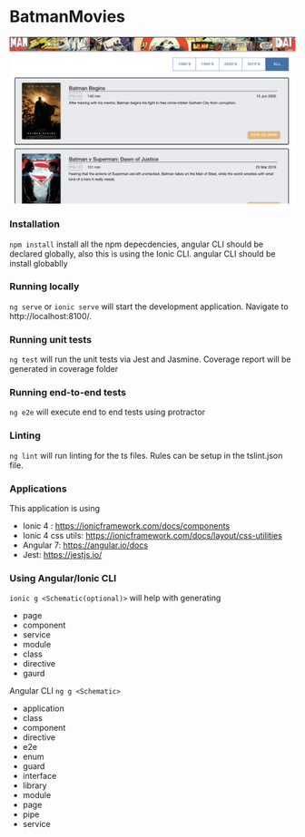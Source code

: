 # BatmanMovies

![Alt text](./batmanmovies.png)

### Installation
`npm install` install all the npm depecdencies, angular CLI should be declared globally, also this is using the Ionic CLI.
angular CLI should be install globablly 

### Running locally
`ng serve` or `ionic serve` will start the development application. Navigate to http://localhost:8100/.  

### Running unit tests
`ng test` will run the unit tests via Jest and Jasmine. 
Coverage report will be generated in coverage folder

### Running end-to-end tests
`ng e2e` will execute end to end tests using protractor

### Linting
`ng lint` will run linting for the ts files.  Rules can be setup in the tslint.json file.

### Applications 
This application is using
- Ionic 4 : https://ionicframework.com/docs/components
- Ionic 4 css utils: https://ionicframework.com/docs/layout/css-utilities
- Angular 7: https://angular.io/docs
- Jest:  https://jestjs.io/

### Using Angular/Ionic CLI
`ionic g <Schematic(optional)>` will help with generating 
- page
- component
- service
- module
- class
- directive
- gaurd

Angular CLI `ng g <Schematic>` 
- application
- class
- component
- directive
- e2e
- enum
- guard
- interface
- library
- module
- page
- pipe
- service
